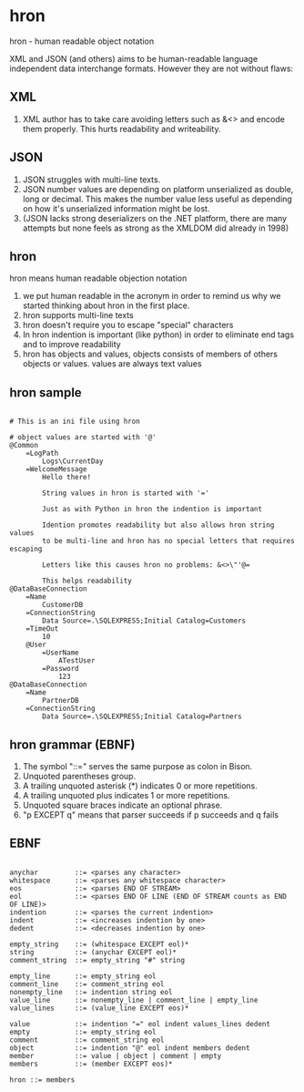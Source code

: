 hron
====

hron - human readable object notation

XML and JSON (and others) aims to be human-readable language independent data interchange 
formats. However they are not without flaws:

XML
---
1. XML author has to take care avoiding letters such as &<> and encode them properly. 
   This hurts readability and writeability.

JSON
----
1. JSON struggles with multi-line texts.
2. JSON number values are depending on platform unserialized as double, long or decimal. 
   This makes the number value less useful as depending on how it's unserialized information 
   might be lost.
3. (JSON lacks strong deserializers on the .NET platform, there are many attempts but
   none feels as strong as the XMLDOM did already in 1998) 

hron
----

hron means human readable objection notation

1. we put human readable in the acronym in order to remind us why we started thinking about 
   hron in the first place.
2. hron supports multi-line texts
3. hron doesn't require you to escape "special" characters
4. In hron indention is important (like python) in order to eliminate end tags and 
   to improve readability
5. hron has objects and values, objects consists of members of others objects or values.
   values are always text values 

hron sample
-----------

```hron

# This is an ini file using hron

# object values are started with '@'
@Common
	=LogPath
		Logs\CurrentDay
	=WelcomeMessage
		Hello there!

		String values in hron is started with '='

		Just as with Python in hron the indention is important

		Idention promotes readability but also allows hron string values 
		to be multi-line and hron has no special letters that requires escaping
		
		Letters like this causes hron no problems: &<>\"'@=

		This helps readability
@DataBaseConnection
	=Name
		CustomerDB
	=ConnectionString
		Data Source=.\SQLEXPRESS;Initial Catalog=Customers
	=TimeOut
		10
	@User
		=UserName
			ATestUser
		=Password
			123
@DataBaseConnection
	=Name
		PartnerDB
	=ConnectionString
		Data Source=.\SQLEXPRESS;Initial Catalog=Partners

```


hron grammar (EBNF)
-------------------

1. The symbol "::=" serves the same purpose as colon in Bison. 
2. Unquoted parentheses group. 
3. A trailing unquoted asterisk (*) indicates 0 or more repetitions. 
4. A trailing unquoted plus indicates 1 or more repetitions. 
5. Unquoted square braces indicate an optional phrase. 
6. "p EXCEPT q" means that parser succeeds if p succeeds and q fails

EBNF 
----

```ebnf

anychar         ::= <parses any character>
whitespace      ::= <parses any whitespace character>
eos             ::= <parses END OF STREAM>
eol             ::= <parses END OF LINE (END OF STREAM counts as END OF LINE)>
indention       ::= <parses the current indention>
indent          ::= <increases indention by one>
dedent          ::= <decreases indention by one>

empty_string    ::= (whitespace EXCEPT eol)*
string          ::= (anychar EXCEPT eol)*
comment_string  ::= empty_string "#" string

empty_line      ::= empty_string eol
comment_line    ::= comment_string eol
nonempty_line   ::= indention string eol
value_line      ::= nonempty_line | comment_line | empty_line
value_lines     ::= (value_line EXCEPT eos)*

value           ::= indention "=" eol indent values_lines dedent
empty           ::= empty_string eol
comment         ::= comment_string eol
object          ::= indention "@" eol indent members dedent
member          ::= value | object | comment | empty
members         ::= (member EXCEPT eos)* 

hron ::= members

```
